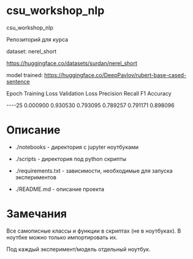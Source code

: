 # csu_workshop_nlp

csu_workshop_nlp

Репозиторий для курса

dataset: nerel_short

https://huggingface.co/datasets/surdan/nerel_short

model trained: https://huggingface.co/DeepPavlov/rubert-base-cased-sentence

Epoch	Training Loss	Validation Loss	Precision	Recall	F1	Accuracy

----25	0.000900	0.930530	0.793095	0.789257	0.791171	0.898096
# Описание

- ./notebooks - директория с jupyter ноутбуками

- ./scripts - директория под python скрипты

- ./requirements.txt - зависимости, необходимые для запуска экспериментов

- ./README.md - описание проекта


# Замечания

Все самописные классы и функции в скриптах (не в ноутбуках). В ноутбке можно только импортировать их.

Под каждый эксперимент/модель отдельный ноутбук. 

